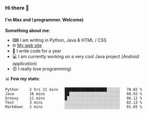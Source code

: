### Hi there 👋
#### I'm Max and I programmer. Welcome)

**Something about me**:
- ⌨ I am writing in Python, Java & HTML / CSS
- 🌐 [My web site](https://merive.herokuapp.com/)
- 🎈 I write code for a year
- 💻 I am currently working on a very cool Java project (*Android application*)
- 😍 I really love programming)

📊 **Few my stats:**
<!--START_SECTION:waka-->
```text
Python     2 hrs 21 mins   ███████████████████░░░░░░   78.02 % 
Java       16 mins         ██░░░░░░░░░░░░░░░░░░░░░░░   08.93 % 
Groovy     11 mins         █░░░░░░░░░░░░░░░░░░░░░░░░   06.12 % 
Text       3 mins          ░░░░░░░░░░░░░░░░░░░░░░░░░   02.13 % 
Markdown   2 mins          ░░░░░░░░░░░░░░░░░░░░░░░░░   01.65 %
```
<!--END_SECTION:waka-->
